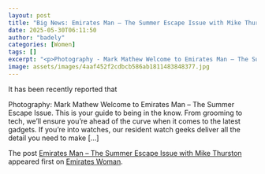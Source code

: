 ```yaml
---
layout: post
title: "Big News: Emirates Man – The Summer Escape Issue with Mike Thurston"
date: 2025-05-30T06:11:50
author: "badely"
categories: [Women]
tags: []
excerpt: "<p>Photography - Mark Mathew Welcome to Emirates Man – The Summer Escape Issue. This is your guide to being in the know. From grooming to tech, we’ll e"
image: assets/images/4aaf452f2cdbcb586ab1811483848377.jpg
---
```


It has been recently reported that <p>Photography: Mark Mathew Welcome to Emirates Man – The Summer Escape Issue. This is your guide to being in the know. From grooming to tech, we’ll ensure you’re ahead of the curve when it comes to the latest gadgets. If you’re into watches, our resident watch geeks deliver all the detail you need to make [&#8230;]</p>
<p>The post <a href="https://emirateswoman.com/emirates-man-the-summer-escape-issue-with-mike-thurston/" rel="nofollow">Emirates Man &#8211; The Summer Escape Issue with Mike Thurston</a> appeared first on <a href="https://emirateswoman.com" rel="nofollow">Emirates Woman</a>.</p>

